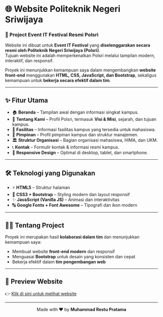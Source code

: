 # 🌐 Website Politeknik Negeri Sriwijaya
### 🎉 Project Event IT Festival Resmi Polsri

Website ini dibuat untuk **Event IT Festival** yang **diselenggarakan secara resmi oleh Politeknik Negeri Sriwijaya (Polsri)**.  
Tujuan website ini adalah memperkenalkan Polsri melalui tampilan modern, interaktif, dan responsif.  

Proyek ini menunjukkan kemampuan saya dalam mengembangkan **website front-end** menggunakan **HTML, CSS, JavaScript, dan Bootstrap**, sekaligus kemampuan untuk **bekerja secara efektif dalam tim**.

---

## ✨ Fitur Utama
- 🏠 **Beranda** – Tampilan awal dengan informasi singkat kampus.  
- 🏫 **Tentang Kami** – Profil Polsri, termasuk **Visi & Misi**, sejarah, dan tujuan kampus. 
- 🏢 **Fasilitas** – Informasi fasilitas kampus yang tersedia untuk mahasiswa.  
- 👤 **Pimpinan** – Profil pimpinan kampus dan struktur manajemen.  
- 🏛️ **Struktur Organisasi** – Bagian organisasi mahasiswa, HIMA, dan UKM.  
- 📞 **Kontak** – Formulir kontak & informasi resmi kampus.  
- 📱 **Responsive Design** – Optimal di desktop, tablet, dan smartphone.  

---

## 🛠️ Teknologi yang Digunakan
- ⚡ **HTML5** – Struktur halaman  
- 🎨 **CSS3 + Bootstrap** – Styling modern dan layout responsif  
- ✨ **JavaScript (Vanilla JS)** – Animasi dan interaktivitas  
- 🔠 **Google Fonts + Font Awesome** – Tipografi dan ikon modern  

---

## 👨‍💻 Tentang Project
Proyek ini merupakan hasil **kolaborasi dalam tim** dan menunjukkan kemampuan saya:  
- Membuat website **front-end modern** dan responsif  
- Menguasai **Bootstrap** untuk desain yang konsisten dan cepat  
- Bekerja efektif dalam **tim pengembangan web**  

---

## 🚀 Preview Website
👉 [Klik di sini untuk melihat website](https://muhammadrestupratama.github.io/it-festival-muhammadrestupratama/)

---


<p align="center">
  Made with ❤️ by <b>Muhammad Restu Pratama</b>
</p>
